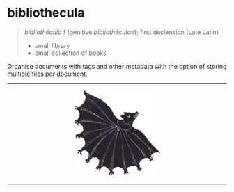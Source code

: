 # bibliothecula

> *bibliothēcula* f (genitive *bibliothēculae*); first declension (Late Latin)
>
> - small library
> - small collection of books

Organise documents with tags and other metadata with the option of storing multiple files per document.

<hr />
<p align="center">
<img src="./logo_t.png" alt="Logo" width="200">
</p>
<hr />
